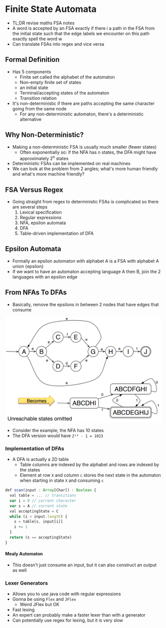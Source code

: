# Finite State Automata

- TL;DR revise maths FSA notes
- A word is accepted by an FSA exactly if there i a path in the FSA from the initial state such that the edge labels we encounter on this path exactly spell the word w
- Can translate FSAs into regex and vice versa

## Formal Definition

- Has 5 components
  - Finite set called the alphabet of the automaton
  - Non-empty finite set of states
  - an initial state
  - Terminal/accepting states of the automaton
  - Transition relation
- It's non-deterministic if there are paths accepting the same character going from the same node
  - For any non-deterministic automaton, there's a deterministic alternative

## Why Non-Deterministic?

- Making a non-deterministic FSA is usually much smaller (fewer states)
  - Often exponentially so: if the NFA has n states, the DFA might have approximately 2<sup>n</sup> states
- Deterministic FSAs can be implemented on real machines
- We can look at the problem from 2 angles; what's more human friendly and what's more machine friendly?

## FSA Versus Regex

- Going straight from regex to deterministic FSAs is complicated so there are several steps
  1. Lexical specification
  2. Regular expressions
  3. NFA, epsilon automata
  4. DFA
  5. Table-driven implementation of DFA

## Epsilon Automata

- Formally an epsilon automaton with alphabet A is a FSA with alphabet A union {epsilon}
- If we want to have an automaton accepting language A then B, join the 2 languages with an epsilon edge

## From NFAs To DFAs

- Basically, remove the epsilons in between 2 nodes that have edges that consume

![NFAs to DFAs image](./NFAs-to-DFAs.png)

- Consider the example, the NFA has 10 states
- The DFA version would have `2¹⁰ - 1 = 1023`

### Implementation of DFAs

- A DFA is actually a 2D table
  - Table columns are indexed by the alphabet and rows are indexed by the states
  - Element at row `X` and column `c` stores the next state in the automaton when starting in state `X` and consuming `c`

```javascript
def scan(input : Array[Char]) : Boolean {
  val table = ... // transitions
  var i = 0 // current character
  var s = A // current state
  val acceptingState = C
  while (i < input.length) {
    s = table[s, input[i]]
    i += 1
  }
  return (s == acceptingState)
}
```

#### Mealy Automaton

- This doesn't just consume an input, but it can also construct an output as well

### Lexer Generators

- Allows you to use java code with regular expressions
- Gonna be using `Flex` and `JFlex`
  - Weird JFlex but OK
- Fast lexing
- An expert can probably make a faster lexer than with a generator
- Can potentially use regex for lexing, but it is very slow
